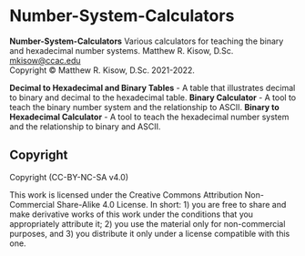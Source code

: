 # Number-System-Calculators
**Number-System-Calculators** Various calculators for teaching the binary and hexadecimal number systems.
Matthew R. Kisow, D.Sc. <mkisow@ccac.edu>  
Copyright &copy; Matthew R. Kisow, D.Sc. 2021-2022.

**Decimal to Hexadecimal and Binary Tables** - A table that illustrates decimal to binary and decimal to the hexadecimal table. 
**Binary Calculator** - A tool to teach the binary number system and the relationship to ASCII.
**Binary to Hexadecimal Calculator** - A tool to teach the hexadecimal number system and the relationship to binary and ASCII.


## Copyright
Copyright (CC-BY-NC-SA v4.0)

This work is licensed under the Creative Commons Attribution Non-Commercial Share-Alike 4.0 License. In short: 1) you are free to share and make derivative works of this work under the conditions that you appropriately attribute it; 2) you use the material only for non-commercial purposes, and 3) you distribute it only under a license compatible with this one.
